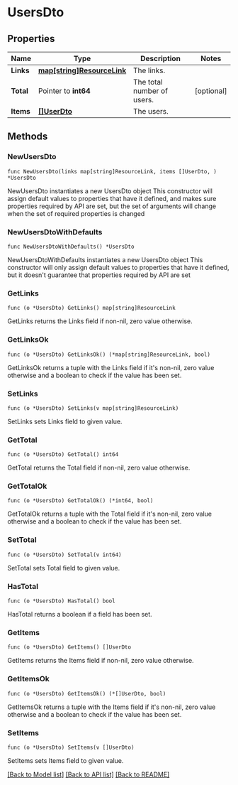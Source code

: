 # UsersDto

## Properties

Name | Type | Description | Notes
------------ | ------------- | ------------- | -------------
**Links** | [**map[string]ResourceLink**](ResourceLink.md) | The links. | 
**Total** | Pointer to **int64** | The total number of users. | [optional] 
**Items** | [**[]UserDto**](UserDto.md) | The users. | 

## Methods

### NewUsersDto

`func NewUsersDto(links map[string]ResourceLink, items []UserDto, ) *UsersDto`

NewUsersDto instantiates a new UsersDto object
This constructor will assign default values to properties that have it defined,
and makes sure properties required by API are set, but the set of arguments
will change when the set of required properties is changed

### NewUsersDtoWithDefaults

`func NewUsersDtoWithDefaults() *UsersDto`

NewUsersDtoWithDefaults instantiates a new UsersDto object
This constructor will only assign default values to properties that have it defined,
but it doesn't guarantee that properties required by API are set

### GetLinks

`func (o *UsersDto) GetLinks() map[string]ResourceLink`

GetLinks returns the Links field if non-nil, zero value otherwise.

### GetLinksOk

`func (o *UsersDto) GetLinksOk() (*map[string]ResourceLink, bool)`

GetLinksOk returns a tuple with the Links field if it's non-nil, zero value otherwise
and a boolean to check if the value has been set.

### SetLinks

`func (o *UsersDto) SetLinks(v map[string]ResourceLink)`

SetLinks sets Links field to given value.


### GetTotal

`func (o *UsersDto) GetTotal() int64`

GetTotal returns the Total field if non-nil, zero value otherwise.

### GetTotalOk

`func (o *UsersDto) GetTotalOk() (*int64, bool)`

GetTotalOk returns a tuple with the Total field if it's non-nil, zero value otherwise
and a boolean to check if the value has been set.

### SetTotal

`func (o *UsersDto) SetTotal(v int64)`

SetTotal sets Total field to given value.

### HasTotal

`func (o *UsersDto) HasTotal() bool`

HasTotal returns a boolean if a field has been set.

### GetItems

`func (o *UsersDto) GetItems() []UserDto`

GetItems returns the Items field if non-nil, zero value otherwise.

### GetItemsOk

`func (o *UsersDto) GetItemsOk() (*[]UserDto, bool)`

GetItemsOk returns a tuple with the Items field if it's non-nil, zero value otherwise
and a boolean to check if the value has been set.

### SetItems

`func (o *UsersDto) SetItems(v []UserDto)`

SetItems sets Items field to given value.



[[Back to Model list]](../README.md#documentation-for-models) [[Back to API list]](../README.md#documentation-for-api-endpoints) [[Back to README]](../README.md)


